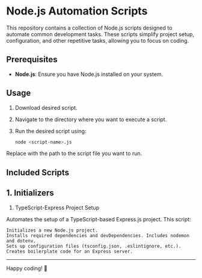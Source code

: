 # Node.js Automation Scripts

This repository contains a collection of Node.js scripts designed to automate common development tasks. These scripts simplify project setup, configuration, and other repetitive tasks, allowing you to focus on coding.

## Prerequisites

- **Node.js**: Ensure you have Node.js installed on your system.

## Usage

1. Download desired script.
2. Navigate to the directory where you want to execute a script.
3. Run the desired script using:

   ```bash
   node <script-name>.js

Replace <script-name> with the path to the script file you want to run.

## Included Scripts

## 1. Initializers

1. TypeScript-Express Project Setup

Automates the setup of a TypeScript-based Express.js project. This script:

    Initializes a new Node.js project.
    Installs required dependencies and devDependencies. Includes nodemon and dotenv.
    Sets up configuration files (tsconfig.json, .eslintignore, etc.).
    Creates boilerplate code for an Express server.

---

Happy coding! 🚀
